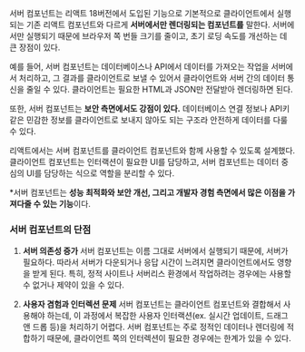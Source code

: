 서버 컴포넌트는 리액트 18버전에서 도입된 기능으로 기본적으로 클라이언트에서 실행되는 기존 리액트 컴포넌트와 다르게 <strong>서버에서만 렌더링되는 컴포넌트를</strong> 말한다.
서버에서만 실행되기 때문에 브라우저 쪽 번들 크기를 줄이고, 초기 로딩 속도를 개선하는 데 큰 장점이 있다.

예를 들어, 서버 컴포넌트는 데이터베이스나 API에서 데이터를 가져오는 작업을 서버에서 처리하고, 그 결과를 클라이언트로 보낼 수 있어서 클라이언트와 서버 간의 데이터 통신을 줄일 수 있다. 클라이언트는 필요한 HTML과 JSON만 전달받아 렌더링하면 된다.

또한, 서버 컴포넌트는 <strong>보안 측면에서도 강점이 있다.</strong> 데이터베이스 연결 정보나 API키 같은 민감한 정보를 클라이언트로 보내지 않아도 되는 구조라 안전하게 데이터를 다룰 수 있다.

리액트에서는 서버 컴포넌트를 클라이언트 컴포넌트와 함께 사용할 수 있도록 설계했다.
클라이언트 컴포넌트는 인터랙션이 필요한 UI를 담당하고, 서버 컴포넌트는 데이터 중심의 UI를 담당하는 식으로 역할을 분리할 수 있다.

*서버 컴포넌트는 <strong>성능 최적화와 보안 개선, 그리고 개발자 경험 측면에서 많은 이점을 가져다줄 수 있는 기능</strong>이다.

### 서버 컴포넌트의 단점
1. <strong>서버 의존성 증가</strong>
서버 컴포넌트는 이름 그대로 서버에서 실행되기 때문에, 서버가 필요하다. 따라서 서버가 다운되거나 응답 시간이 느려지면 클라이언트에서도 영향을 받게 된다. 특히, 정적 사이트나 서버리스 환경에서 작업하려는 경우에는 사용할 수 없거나 제약이 있을 수 있다.

2. <strong>사용자 겸험과 인터렉션 문제</strong>
서버 컴포넌트는 클라이언트 컴포넌트와 결합해서 사용해야 하는데, 이 과정에서 복잡한 사용자 인터랙션(ex. 실시간 업데이트, 드래그 앤 드롭 등)을 처리하기 어렵다. 서버 컴포넌트는 주로 정적인 데이터나 렌더링에 적합하기 때문에, 클라이언트 쪽의 인터렉션이 필요한 경우에는 한계가 있을 수 있다.
